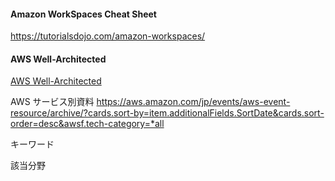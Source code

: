 #### Amazon WorkSpaces Cheat Sheet
https://tutorialsdojo.com/amazon-workspaces/

#### AWS Well-Architected
[AWS Well-Architected](https://aws.amazon.com/jp/architecture/well-architected/?wa-lens-whitepapers.sort-by=item.additionalFields.sortDate&wa-lens-whitepapers.sort-order=desc&wa-guidance-whitepapers.sort-by=item.additionalFields.sortDate&wa-guidance-whitepapers.sort-order=desc "AWS Well-Architected")

 AWS サービス別資料
https://aws.amazon.com/jp/events/aws-event-resource/archive/?cards.sort-by=item.additionalFields.SortDate&cards.sort-order=desc&awsf.tech-category=*all

キーワード

該当分野

<!--stackedit_data:
eyJoaXN0b3J5IjpbNzAwMDk3OTAsLTI2MDYzOTI5Nl19
-->